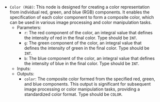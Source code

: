 - `Color (RGB)`: This node is designed for creating a color representation from individual red, green, and blue (RGB) components. It enables the specification of each color component to form a composite color, which can be used in various image processing and color manipulation tasks.
    - Parameters:
        - `r`: The red component of the color, an integral value that defines the intensity of red in the final color. Type should be `INT`.
        - `g`: The green component of the color, an integral value that defines the intensity of green in the final color. Type should be `INT`.
        - `b`: The blue component of the color, an integral value that defines the intensity of blue in the final color. Type should be `INT`.
    - Inputs:
    - Outputs:
        - `color`: The composite color formed from the specified red, green, and blue components. This output is significant for subsequent image processing or color manipulation tasks, providing a standardized color format. Type should be `COLOR`.
